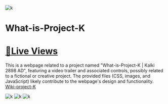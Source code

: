 ![k](https://cinelyrics.in/wp-content/uploads/2023/07/Kalki-2898-AD-movie-Title-Card-Wall-Paper-1.jpg#main)
# What-is-Project-K
# [📌Live Views](https://sahilkumardhala.github.io/Project-K/)

This is a webpage related to a project named "What-is-Project-K | Kalki 2898 AD", featuring a video trailer and associated controls, possibly related to a fictional or creative project. The provided files (CSS, images, and JavaScript) likely contribute to the webpage's design and functionality. [Wiki-project-K](https://github.com/sahilkumardhala/Project-K/wiki) 

![k](https://cinelyrics.in/wp-content/uploads/2023/07/Project-K-Poster-What-is-Project-K.jpg#main)
![k](https://cinelyrics.in/wp-content/uploads/2023/07/Project-K-Kalki-2898-AD-Movie-Poster-4.jpg#main)
![k](https://images.ottplay.com/images/k-280-1689886116.jpeg?impolicy=ottplay-20210210&width=1200&height=675)
